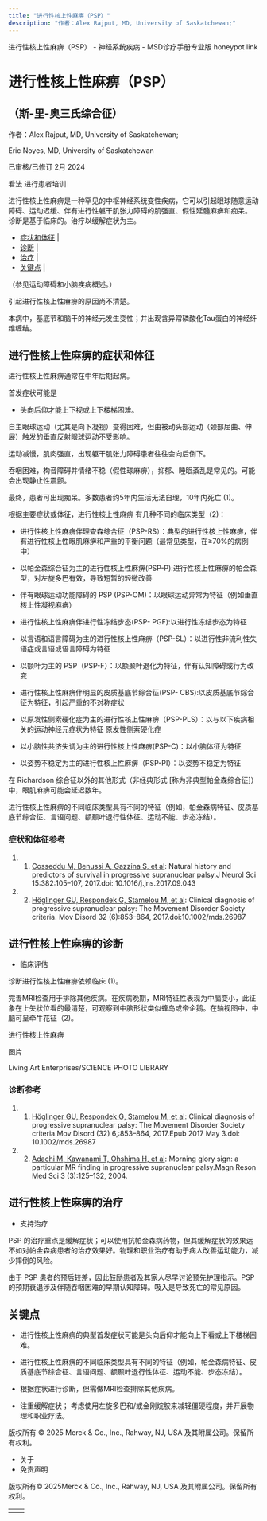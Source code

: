 ```yaml
---
title: "进行性核上性麻痹（PSP）"
description: "作者：Alex Rajput, MD, University of Saskatchewan;"
---
```


﻿进行性核上性麻痹（PSP） - 神经系统疾病 - MSD诊疗手册专业版 honeypot link

# 进行性核上性麻痹（PSP）

## （斯-里-奥三氏综合征）

作者：Alex Rajput, MD, University of Saskatchewan;

Eric Noyes, MD, University of Saskatchewan

已审核/已修订 2月 2024

看法 进行患者培训

进行性核上性麻痹是一种罕见的中枢神经系统变性疾病，它可以引起眼球随意运动障碍、运动迟缓、伴有进行性躯干肌张力障碍的肌强直、假性延髓麻痹和痴呆。 诊断是基于临床的。治疗以缓解症状为主。

- [症状和体征](#症状和体征_v1469145_zh) \|
- [诊断](#诊断_v1044116_zh) \|
- [治疗](#治疗_v1044119_zh) \|
- [关键点](#关键点_v41282864_zh) \|

（参见运动障碍和小脑疾病概述。）

引起进行性核上性麻痹的原因尚不清楚。

本病中，基底节和脑干的神经元发生变性；并出现含异常磷酸化Tau蛋白的神经纤维缠结。

## 进行性核上性麻痹的症状和体征

进行性核上性麻痹通常在中年后期起病。

首发症状可能是

- 头向后仰才能上下视或上下楼梯困难。


自主眼球运动（尤其是向下凝视）变得困难，但由被动头部运动（颈部屈曲、伸展）触发的垂直反射眼球运动不受影响。

运动减慢，肌肉强直，出现躯干肌张力障碍患者往往会向后倒下。

吞咽困难，构音障碍并情绪不稳（假性球麻痹），抑郁、睡眠紊乱是常见的。可能会出现静止性震颤。

最终，患者可出现痴呆。多数患者约5年内生活无法自理，10年内死亡 (1)。

根据主要症状或体征，进行性核上性麻痹 有几种不同的临床类型（2)：

- 进行性核上性麻痹伴理查森综合征（PSP-RS）：典型的进行性核上性麻痹，伴有进行性核上性眼肌麻痹和严重的平衡问题（最常见类型，在≥70%的病例中）

- 以帕金森综合征为主的进行性核上性麻痹(PSP-P):进行性核上性麻痹的帕金森型，对左旋多巴有效，导致短暂的轻微改善

- 伴有眼球运动功能障碍的 PSP (PSP-OM)：以眼球运动异常为特征（例如垂直核上性凝视麻痹）

- 进行性核上性麻痹伴进行性冻结步态(PSP- PGF):以进行性冻结步态为特征

- 以言语和语言障碍为主的进行性核上性麻痹（PSP-SL）：以进行性非流利性失语症或言语或语言障碍为特征

- 以额叶为主的 PSP（PSP-F）：以额颞叶退化为特征，伴有认知障碍或行为改变

- 进行性核上性麻痹伴明显的皮质基底节综合征(PSP- CBS):以皮质基底节综合征为特征，引起严重的不对称症状

- 以原发性侧索硬化症为主的进行性核上性麻痹（PSP-PLS）：以与以下疾病相关的运动神经元症状为特征 原发性侧索硬化症

- 以小脑性共济失调为主的进行性核上性麻痹(PSP-C)：以小脑体征为特征

- 以姿势不稳定为主的进行性核上性麻痹（PSP-PI）：以姿势不稳定为特征


在 Richardson 综合征以外的其他形式（非经典形式 \[称为非典型帕金森综合征\]）中，眼肌麻痹可能会延迟数年。

进行性核上性麻痹的不同临床类型具有不同的特征（例如，帕金森病特征、皮质基底节综合征、言语问题、额颞叶退行性体征、运动不能、步态冻结）。

### 症状和体征参考

1. 1. [Cosseddu M, Benussi A, Gazzina S, et al](https://www.jns-journal.com/article/S0022-510X(17)34349-6/fulltext): Natural history and predictors of survival in progressive supranuclear palsy.J Neurol Sci 15:382:105–107, 2017.doi: 10.1016/j.jns.2017.09.043

2. 2. [Höglinger GU, Respondek G, Stamelou M, et al](https://movementdisorders.onlinelibrary.wiley.com/doi/10.1002/mds.26987): Clinical diagnosis of progressive supranuclear palsy: The Movement Disorder Society criteria. Mov Disord 32 (6):853–864, 2017.doi:10.1002/mds.26987


## 进行性核上性麻痹的诊断

- 临床评估


诊断进行性核上性麻痹依赖临床 (1)。

完善MRI检查用于排除其他疾病。在疾病晚期，MRI特征性表现为中脑变小，此征象在上矢状位看的最清楚，可观察到中脑形状类似蜂鸟或帝企鹅。在轴视图中，中脑可呈牵牛花征（2)。

进行性核上性麻痹



图片

Living Art Enterprises/SCIENCE PHOTO LIBRARY

### 诊断参考

1. 1. [Höglinger GU, Respondek G, Stamelou M, et al](https://www.ncbi.nlm.nih.gov/pmc/articles/PMC5516529/): Clinical diagnosis of progressive supranuclear palsy: The Movement Disorder Society criteria.Mov Disord (32) 6,:853–864, 2017.Epub 2017 May 3.doi: 10.1002/mds.26987

2. 2. [Adachi M, Kawanami T, Ohshima H, et al](https://www.jstage.jst.go.jp/article/mrms/3/3/3_3_125/_article): Morning glory sign: a particular MR finding in progressive supranuclear palsy.Magn Reson Med Sci 3 (3):125–132, 2004.


## 进行性核上性麻痹的治疗

- 支持治疗


PSP 的治疗重点是缓解症状；可以使用抗帕金森病药物，但其缓解症状的效果远不如对帕金森病患者的治疗效果好。物理和职业治疗有助于病人改善运动能力，减少摔倒的风险。

由于 PSP 患者的预后较差，因此鼓励患者及其家人尽早讨论预先护理指示。PSP 的预期衰退涉及伴随吞咽困难的早期认知障碍。吸入是导致死亡的常见原因。

## 关键点

- 进行性核上性麻痹的典型首发症状可能是头向后仰才能向上下看或上下楼梯困难。

- 进行性核上性麻痹的不同临床类型具有不同的特征（例如，帕金森病特征、皮质基底节综合征、言语问题、额颞叶退行性体征、运动不能、步态冻结）。

- 根据症状进行诊断，但需做MRI检查排除其他疾病。

- 注重缓解症状； 考虑使用左旋多巴和/或金刚烷胺来减轻僵硬程度，并开展物理和职业疗法。




版权所有 © 2025
Merck & Co., Inc., Rahway, NJ, USA 及其附属公司。保留所有权利。

- 关于
- 免责声明

版权所有© 2025Merck & Co., Inc., Rahway, NJ, USA 及其附属公司。保留所有权利。

|     |     |
| --- | --- |
|  |  |